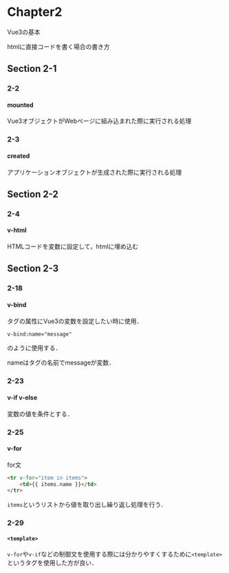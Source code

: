 # Chapter2

Vue3の基本

htmlに直接コードを書く場合の書き方

## Section 2-1
### 2-2
#### mounted

Vue3オブジェクトがWebページに組み込まれた際に実行される処理

### 2-3
#### created

アプリケーションオブジェクトが生成された際に実行される処理

## Section 2-2

### 2-4
#### v-html
HTMLコードを変数に設定して，htmlに埋め込む

## Section 2-3

### 2-18
#### v-bind
タグの属性にVue3の変数を設定したい時に使用．

```html
v-bind:name="message"
```

のように使用する．

nameはタグの名前でmessageが変数．

### 2-23
#### v-if v-else
変数の値を条件とする．

### 2-25
#### v-for
for文
```html
<tr v-for="item in items">
    <td>{{ items.name }}</td>
</tr>
```
`items`というリストから値を取り出し繰り返し処理を行う．

### 2-29
#### `<template>`
`v-for`や`v-if`などの制御文を使用する際には分かりやすくするために`<template>`というタグを使用した方が良い．
